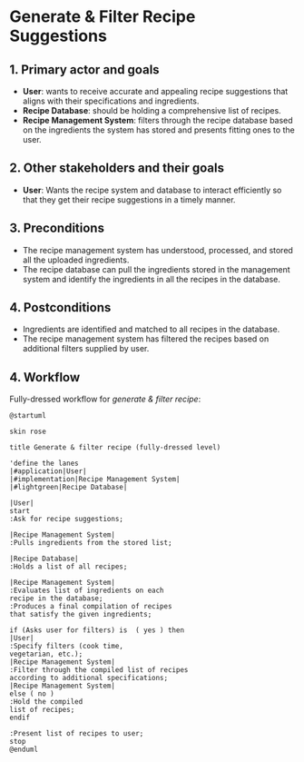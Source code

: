 # Generate & Filter Recipe Suggestions

## 1. Primary actor and goals
* __User__: wants to receive accurate and appealing recipe suggestions that aligns with their specifications and ingredients.
* __Recipe Database__: should be holding a comprehensive list of recipes.
* __Recipe Management System__:  filters through the recipe database based on the ingredients the system has stored and presents fitting ones to the user.


## 2. Other stakeholders and their goals

* __User__: Wants the recipe system and database to interact efficiently so that they get their recipe suggestions in a timely manner.



## 3. Preconditions

* The recipe management system has understood, processed, and stored all the uploaded ingredients.
* The recipe database can pull the ingredients stored in the management system and identify the ingredients in all the recipes in the database.

## 4. Postconditions

* Ingredients are identified and matched to all recipes in the database.
* The recipe management system has filtered the recipes based on additional filters supplied by user. 


## 4. Workflow

Fully-dressed workflow for _generate & filter recipe_:

```plantuml
@startuml

skin rose

title Generate & filter recipe (fully-dressed level)

'define the lanes
|#application|User|
|#implementation|Recipe Management System|
|#lightgreen|Recipe Database|

|User|
start
:Ask for recipe suggestions;

|Recipe Management System|
:Pulls ingredients from the stored list;

|Recipe Database|
:Holds a list of all recipes;

|Recipe Management System|
:Evaluates list of ingredients on each
recipe in the database;
:Produces a final compilation of recipes
that satisfy the given ingredients;

if (Asks user for filters) is  ( yes ) then
|User|
:Specify filters (cook time,
vegetarian, etc.);
|Recipe Management System|
:Filter through the compiled list of recipes
according to additional specifications;
|Recipe Management System|
else ( no ) 
:Hold the compiled
list of recipes;
endif

:Present list of recipes to user;
stop
@enduml
```


